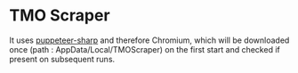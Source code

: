 # TMO Scraper

It uses [puppeteer-sharp](https://github.com/hardkoded/puppeteer-sharp) and therefore Chromium, which will be downloaded once (path : AppData/Local/TMOScraper) on the first start and checked if present on subsequent runs.
